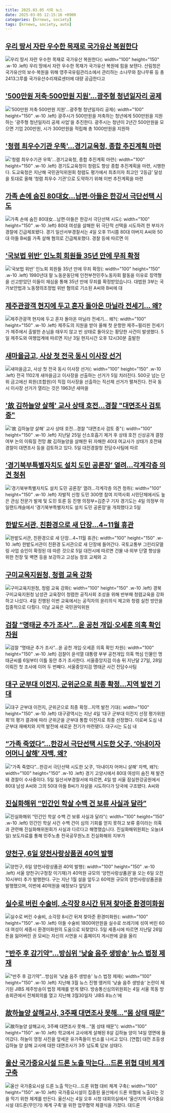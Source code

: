 ```yaml
---
title: 2025.03.05 사회 뉴스
date: 2025-03-05 12:15:16 +0900
categories: [krnews, society]
tags: [krnews, society, auto]
---
```

## [우리 땅서 자란 우수한 목재로 국가유산 복원한다](https://n.news.naver.com/mnews/article/011/0004457383)

![우리 땅서 자란 우수한 목재로 국가유산 복원한다](https://mimgnews.pstatic.net/image/origin/011/2025/03/05/4457383.jpg?type=nf220_150){: width="100" height="150" .w-10 .left}
우리 땅에서 자란 우수한 목재가 국가유산 복원에 힘을 보탠다. 산림청은 국가유산의 보수‧복원을 위해 영주국유림관리소에서 관리하는 소나무와 참나무류 등 총 2413그루를 국가유산수리재료센터에 대량 공급한다고

## ['500만원 저축·500만원 지원'…광주형 청년일자리 공제](https://n.news.naver.com/mnews/article/003/0013099491)

!['500만원 저축·500만원 지원'…광주형 청년일자리 공제](https://mimgnews.pstatic.net/image/origin/003/2025/03/04/13099491.jpg?type=nf220_150){: width="100" height="150" .w-10 .left}
광주시가 500만원을 저축하는 청년에게 500만원을 지원하는 '광주형 청년일자리 공제 사업'을 추진한다. 광주시는 청년이 2년간 500만원을 모으면 기업 200만원, 시가 300만원을 적립해 총 1000만원을 지원하

## ['청렴 최우수기관 우뚝'…경기교육청, 종합 추진계획 마련](https://n.news.naver.com/mnews/article/277/0005555247)

!['청렴 최우수기관 우뚝'…경기교육청, 종합 추진계획 마련](https://mimgnews.pstatic.net/image/origin/277/2025/03/05/5555247.jpg?type=nf220_150){: width="100" height="150" .w-10 .left}
경기도교육청이 청렴도 향상 종합 추진계획을 마련, 시행한다. 도교육청은 지난해 국민권익위원회 청렴도 평가에서 최초이자 최고인 ‘2등급’ 달성을 토대로 올해 ‘청렴 최우수 기관’으로 도약하기 위해 이번 추진계획을 마련

## [가족 손에 숨진 80대女…남편·아들은 한강서 극단선택 시도](https://n.news.naver.com/mnews/article/025/0003424650)

![가족 손에 숨진 80대女…남편·아들은 한강서 극단선택 시도](https://mimgnews.pstatic.net/image/origin/025/2025/03/05/3424650.jpg?type=nf220_150){: width="100" height="150" .w-10 .left}
80대 여성을 살해한 뒤 극단적 선택을 시도하려 한 부자가 경찰에 긴급체포됐다. 경기 일산서부경찰서는 4일 오후 11시쯤 80대 아버지 A씨와 50대 아들 B씨를 가족 살해 혐의로 긴급체포했다. 경찰 등에 따르면 이

## [‘국보법 위반’ 인노회 회원들 35년 만에 무죄 확정](https://n.news.naver.com/mnews/article/056/0011904757)

![‘국보법 위반’ 인노회 회원들 35년 만에 무죄 확정](https://mimgnews.pstatic.net/image/origin/056/2025/03/05/11904757.jpg?type=nf220_150){: width="100" height="150" .w-10 .left}
1980년대 말 노동운동단체 인천부천민주노동자회 활동을 이유로 징역형을 선고받았던 이들이 재심을 통해 35년 만에 무죄를 확정받았습니다. 대법원 3부는 국가보안법과 노동쟁의조정법 위반 혐의로 기소된 A씨와 B씨에 대

## [제주관광객 현지에 두고 혼자 돌아온 마닐라 전세기… 왜?](https://n.news.naver.com/mnews/article/005/0001761084)

![제주관광객 현지에 두고 혼자 돌아온 마닐라 전세기… 왜?](https://mimgnews.pstatic.net/image/origin/005/2025/03/05/1761084.jpg?type=nf220_150){: width="100" height="150" .w-10 .left}
제주도의 지원을 받아 올해 첫 운항한 제주~필리핀 전세기가 제주에서 출발한 손님을 태우지 않고 빈 상태로 돌아오는 황당한 사건이 발생했다. 5일 제주도와 여행업계에 따르면 지난 3일 현지시간 오후 12시30분 출발한

## [새마을금고, 사상 첫 전국 동시 이사장 선거](https://n.news.naver.com/mnews/article/015/0005101784)

![새마을금고, 사상 첫 전국 동시 이사장 선거](https://mimgnews.pstatic.net/image/origin/015/2025/03/04/5101784.jpg?type=nf220_150){: width="100" height="150" .w-10 .left}
전국 1102개 새마을금고 이사장을 선출하는 선거가 5일 치러진다. 500곳 넘는 단위 금고에선 회원(조합원)이 직접 이사장을 선출하는 직선제 선거가 펼쳐진다. 전국 동시 이사장 선거가 열리는 것은 1963년 새마을

## ['故 김하늘양 살해' 교사 상태 호전…경찰 "대면조사 검토 중"](https://n.news.naver.com/mnews/article/586/0000098521)

!['故 김하늘양 살해' 교사 상태 호전…경찰 "대면조사 검토 중"](https://mimgnews.pstatic.net/image/origin/586/2025/03/05/98521.jpg?type=nf220_150){: width="100" height="150" .w-10 .left}
지난달 25일 산소호흡기 제거 후 상태 호전 신상공개 결정 여부 논의 이뤄질 전망 故 김하늘양을 살해한 뒤 자해한 40대 여교사가 상태가 호전돼 경찰이 대면조사 등을 검토하고 있다. 5일 대전경찰청 전담수사팀에 따르

## [‘경기북부특별자치도 설치 도민 공론장’ 열려…각계각층 의견 청취](https://n.news.naver.com/mnews/article/021/0002694128)

![‘경기북부특별자치도 설치 도민 공론장’ 열려…각계각층 의견 청취](https://mimgnews.pstatic.net/image/origin/021/2025/03/05/2694128.jpg?type=nf220_150){: width="100" height="150" .w-10 .left}
자발적 신청 도민 300명 참여 지역사회 시민단체에서도 높은 관심 전문가 발제 및 도민 토론 등 진행 의정부=김준구 기자 경기도는 4일 의정부 아일랜드캐슬에서 ‘경기북부특별자치도 설치 도민 공론장’을 개최했다고 5일

## [한밭도서관, 친환경으로 새 단장…4~11월 휴관](https://n.news.naver.com/mnews/article/079/0003998278)

![한밭도서관, 친환경으로 새 단장…4~11월 휴관](https://mimgnews.pstatic.net/image/origin/079/2025/03/05/3998278.jpg?type=nf220_150){: width="100" height="150" .w-10 .left}
한밭도서관이 친환경 도서관으로 새 단장에 들어간다. 국토교통부 그린리모델링 사업 승인이 확정된 데 따른 것으로 5일 대전시에 따르면 건물 내·외부 단열 향상을 위한 천장 및 벽면 등을 보강하고 고성능 창호 교체와 고

## [구미교육지원청, 청렴 교육 강화](https://n.news.naver.com/mnews/article/277/0005555279)

![구미교육지원청, 청렴 교육 강화](https://mimgnews.pstatic.net/image/origin/277/2025/03/05/5555279.jpg?type=nf220_150){: width="100" height="150" .w-10 .left}
경북 구미교육지원청 남성관 교육장이 청렴한 공직사회 조성을 위해 반부패 청렴교육을 강화하고 나섰다. 4일 진행된 이번 교육에서는 공직자의 윤리의식 제고와 청렴 실천 방안을 집중적으로 다뤘다. 이날 교육은 국민권익위원

## [검찰 “명태균 추가 조사”…윤 공천 개입·오세훈 의혹 확인 차원](https://n.news.naver.com/mnews/article/028/0002734097)

![검찰 “명태균 추가 조사”…윤 공천 개입·오세훈 의혹 확인 차원](https://mimgnews.pstatic.net/image/origin/028/2025/03/05/2734097.jpg?type=nf220_150){: width="100" height="150" .w-10 .left}
검찰이 윤석열 대통령 부부 공천개입 의혹 핵심 인물인 명태균씨를 6일부터 이틀 동안 추가 조사한다. 서울중앙지검 이송 뒤 지난달 27일, 28일 이뤄진 첫 조사에 이어 두 번째다. 서울중앙지검 명태균 사건 전담수사팀

## [대구 군부대 이전지, 군위군으로 최종 확정…지역 발전 기대](https://n.news.naver.com/mnews/article/002/0002376123)

![대구 군부대 이전지, 군위군으로 최종 확정…지역 발전 기대](https://mimgnews.pstatic.net/image/origin/002/2025/03/05/2376123.jpg?type=nf220_150){: width="100" height="150" .w-10 .left}
대구광역시는 지난 4일 ‘대구 군부대 이전지 선정 평가위원회’의 평가 결과에 따라 군위군을 군부대 통합 이전지로 최종 선정했다. 이로써 도심 내 군부대 재배치와 지역 발전에 새로운 전기가 마련됐다. 대구시는 도심 내

## [“가족 죽였다”…한강서 극단선택 시도한 父子, ‘아내이자 어머니 살해’ 자백, 왜?](https://n.news.naver.com/mnews/article/016/0002437223)

![“가족 죽였다”…한강서 극단선택 시도한 父子, ‘아내이자 어머니 살해’ 자백, 왜?](https://mimgnews.pstatic.net/image/origin/016/2025/03/05/2437223.jpg?type=nf220_150){: width="100" height="150" .w-10 .left}
경기 고양시에서 80대 여성이 숨진 채 발견돼 경찰이 수사중이다. 5일 일산서부경찰서에 따르면, 4일 밤 서울 잠실한강공원에서 80대 남성 A씨와 그의 50대 아들 B씨가 자살을 시도하다가 당국에 구조됐다. A씨와

## [진실화해위 “민간인 학살 수백 건 보류 사실과 달라”](https://n.news.naver.com/mnews/article/056/0011904256)

![진실화해위 “민간인 학살 수백 건 보류 사실과 달라”](https://mimgnews.pstatic.net/image/origin/056/2025/03/04/11904256.jpg?type=nf220_150){: width="100" height="150" .w-10 .left}
민간인 학살 사건 수백 건이 심의 기회를 얻지 못하고 보류 중이라는 의혹과 관련해 진실화해위원회가 사실과 다르다고 해명했습니다. 진실화해위원회는 오늘(4일) 보도자료를 통해 민주노총 전국공무원노조 진실화해위 지부가

## [양천구, 6일 양천사랑상품권 40억 발행](https://n.news.naver.com/mnews/article/277/0005555278)

![양천구, 6일 양천사랑상품권 40억 발행](https://mimgnews.pstatic.net/image/origin/277/2025/03/05/5555278.jpg?type=nf220_150){: width="100" height="150" .w-10 .left}
서울 양천구(구청장 이기재)가 40억원 규모의 ‘양천사랑상품권’을 오는 6일 오전 10시부터 추가 발행한다. 구는 지난 1월 설을 앞두고 60억원 규모의 양천사랑상품권을 발행했으며, 이번에 40억원을 예정보다 앞당겨

## [실수로 버린 수술비, 소각장 8시간 뒤져 찾아준 환경미화원](https://n.news.naver.com/mnews/article/003/0013100529)

![실수로 버린 수술비, 소각장 8시간 뒤져 찾아준 환경미화원](https://mimgnews.pstatic.net/image/origin/003/2025/03/05/13100529.jpg?type=nf220_150){: width="100" height="150" .w-10 .left}
아들 수술비 1800여만원을 실수로 쓰레기에 섞여 버린 60대 여성이 세종시 환경미화원의 도움으로 되찾았다. 5일 세종시에 따르면 지난달 26일 돈을 잃어버린 권 모씨는 자신의 사연을 시 홈페이지 게시판에 글을 올리

## ["반주 후 감기약"…방심위 '낮술 음주 생방송' 뉴스 법정 제재](https://n.news.naver.com/mnews/article/025/0003424581)

!["반주 후 감기약"…방심위 '낮술 음주 생방송' 뉴스 법정 제재](https://mimgnews.pstatic.net/image/origin/025/2025/03/04/3424581.jpg?type=nf220_150){: width="100" height="150" .w-10 .left}
지난해 3월 뉴스 진행 앵커의 ‘낮술 음주 생방송’ 논란이 제기된 JIBS 제주방송이 법정 제재를 받게 됐다. 방송통신심의위원회는 4일 서울 목동 방송회관에서 전체회의를 열고 지난해 3월30일자 ‘JIBS 8뉴스’에

## [故하늘양 살해교사, 3주째 대면조사 못해…“몸 상태 때문”](https://n.news.naver.com/mnews/article/016/0002436888)

![故하늘양 살해교사, 3주째 대면조사 못해…“몸 상태 때문”](https://mimgnews.pstatic.net/image/origin/016/2025/03/04/2436888.jpg?type=nf220_150){: width="100" height="150" .w-10 .left}
학교에서 교사에게 살해된 8살 김하늘 양이 14일 영면에 들어갔다. 하늘이 영정 사진을 앞세운 유가족들이 빈소를 나서고 있다. [연합] 대전 초등생 김하늘 양 살해 교사에 대한 대면조사가 3주 넘도록 답보 상태다.

## [울산 국가중요시설 드론 노출 막는다…드론 위협 대비 체계 구축](https://n.news.naver.com/mnews/article/469/0000851880)

![울산 국가중요시설 드론 노출 막는다…드론 위협 대비 체계 구축](https://mimgnews.pstatic.net/image/origin/469/2025/03/04/851880.jpg?type=nf220_150){: width="100" height="150" .w-10 .left}
국가중요시설이 집중된 울산에서 드론 위협에 노출되는 것을 막기 위한 체계를 만든다. 울산시는 4일 오후 시청 대회의실에서 ‘울산지역 국가중요시설 대드론(무인기) 체계 구축'을 위한 업무협약 체결식을 가졌다. 대드론

